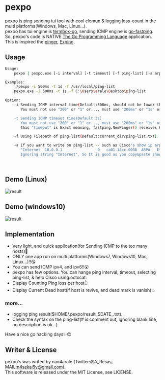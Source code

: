 # pexpo
pexpo is ping sending tui tool with cool clomun & logging loss-count in the multi platforms(Windows, Mac, Linux...).  
pexpo has tui engine is [termbox-go](https://github.com/nsf/termbox-go), sending ICMP engine is [go-fastping](https://github.com/tatsushid/go-fastping).  
So, pexpo's code is NATIVE [The Go Programming Language](http://golang.org) application. 
This is inspired the [pinger](https://github.com/hirose31/pinger), [Exping](http://www.woodybells.com/exping.html).
  
## Usage
```bash
Usage:
    pexpo | pexpo.exe [-i interval] [-t timeout] [-f ping-list] [-a arp_entries]

Examples:
    ./pexpo -i 500ms -t 1s -f /usr/local/ping-list
    pexpo.exe -i 500ms -t 1s -f C:\Users\arale\Desktop\ping-list

Option:
    -i Sending ICMP interval time(Default:500ms, should not be lower this).
       You must not use "200" or "1" or..., must use "200ms" or "1s" or ... , so use with time's unit.

    -t Sending ICMP timeout time(Default:3s)
       You must not use "200" or "1" or..., must use "200ms" or "1s" or ... , so use with time's unit.
       this "timeout" is Exact meaning, fastping.NewPinger() receives OnRecv struct value interval.

    -f Using Filepath of ping-list(Default:current_dir/ping-list.txt).

    -a If you want to write on ping-list -- such as Cisco's show ip arp -- , 
       "Internet  10.0.0.1                0   ca01.18cc.0038  ARPA   Ethernet2/0",
       Ignoring string "Internet", So It is good as you copy&paste show ip arp line.
```
  
## Demo (Linux)
![result](https://github.com/nao4arale/pexpo/blob/master/pexpo_linux.gif)

## Demo (windows10)
![result](https://github.com/nao4arale/pexpo/blob/master/pexpo_win.gif)

## Implementation
- Very light, and quick application(for Sending ICMP to the too many hosts):metal:
- ONLY one app run on multi platforms(Windows7, Windows10, Mac, Linux...)!!:kissing_heart:
- You can send ICMP ipv4, and ipv6!!:open_mouth:
- pexpo has few options. You can hange ping interval, timeout, selecting ping-list, & help Cisco using:octocat:
- Display Counting Ping loss per host:point_up_2:
- Display Current Dead host(if host is revive, and dead mark is vanish):boom:
### more...
- logging ping result($HOME/.pexpo/result_$DATE_.txt).
- Check the syntax on the ping-list(# is comment out, ignoring blank line, no description is ok...).
  
Have a nice go hacking days:sparkles::wink:
## Writer & License
pexpo's was writed by nao4arale (Twitter:@A_Resas, MAIL:n4sekai5y@gmail.com).  
This software is released under the MIT License, see LICENSE.
